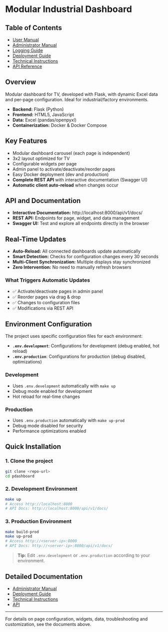# Modular Industrial Dashboard

## Table of Contents

- [User Manual](docs/USER_MANUAL.md)
- [Administrator Manual](docs/ADMIN.md)
- [Logging Guide](docs/LOGGING.md)
- [Deployment Guide](docs/DEPLOYMENT.md)
- [Technical Instructions](docs/instructions.md)
- [API Reference](docs/API.md)

## Overview

Modular dashboard for TV, developed with Flask, with dynamic Excel data and per-page configuration. Ideal for industrial/factory environments.

- **Backend:** Flask (Python)
- **Frontend:** HTML5, JavaScript
- **Data:** Excel (pandas/openpyxl)
- **Containerization:** Docker & Docker Compose

## Key Features
- Modular dashboard carousel (each page is independent)
- 3x2 layout optimized for TV
- Configurable widgets per page
- Admin panel to activate/deactivate/reorder pages
- Easy Docker deployment (dev and production)
- **Complete REST API** with interactive documentation (Swagger UI)
- **Automatic client auto-reload** when changes occur

## API and Documentation
- **Interactive Documentation:** http://localhost:8000/api/v1/docs/
- **REST API:** Endpoints for page, widget, and data management
- **Swagger UI:** Test and explore all endpoints directly in the browser

## Real-Time Updates
- **Auto-Reload:** All connected dashboards update automatically
- **Smart Detection:** Checks for configuration changes every 30 seconds
- **Multi-Client Synchronization:** Multiple displays stay synchronized
- **Zero Intervention:** No need to manually refresh browsers

### What Triggers Automatic Updates
- ✅ Activate/deactivate pages in admin panel
- ✅ Reorder pages via drag & drop
- ✅ Changes to configuration files
- ✅ Modifications via REST API

## Environment Configuration

The project uses specific configuration files for each environment:

- **`.env.development`**: Configurations for development (debug enabled, hot reload)
- **`.env.production`**: Configurations for production (debug disabled, optimizations)

### Development
- Uses `.env.development` automatically with `make up`
- Debug mode enabled for development
- Hot reload for real-time changes

### Production  
- Uses `.env.production` automatically with `make up-prod`
- Debug mode disabled for security
- Performance optimizations enabled

## Quick Installation

### 1. Clone the project
```bash
git clone <repo-url>
cd pdashboard
```

### 2. Development Environment
```bash
make up
# Access http://localhost:8000
# API Docs: http://localhost:8000/api/v1/docs/
```

### 3. Production Environment
```bash
make build-prod
make up-prod
# Access http://<server-ip>:8000
# API Docs: http://<server-ip>:8000/api/v1/docs/
```

> **Tip:** Edit `.env.development` or `.env.production` according to your environment.

## Detailed Documentation
- [Administrator Manual](docs/ADMIN.md)
- [Deployment Guide](docs/DEPLOYMENT.md)
- [Technical Instructions](docs/instructions.md)
- [API](docs/API.md)

---

For details on page configuration, widgets, data, troubleshooting and customization, see the documents above. 